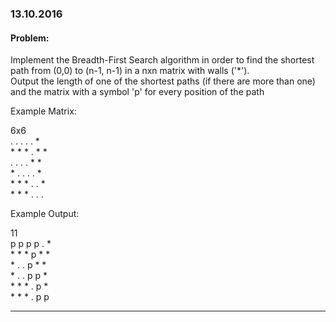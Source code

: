 ### 13.10.2016

#### Problem: 

Implement the Breadth-First Search algorithm in order to find the shortest path from (0,0) to (n-1, n-1) in a nxn matrix with walls ('\*').  
Output the length of one of the shortest paths (if there are more than one) and the matrix with a symbol 'p' for every position of the path

Example Matrix:  

6x6  
. . . . . \*  
\* \* \* . \* \*  
. . . . \* \*    
\* . . . . \*     
\* \* \* . . \*     
\* \* \* . . .     

Example Output:  

11  
p p p p . \*    
\* \* \* p \* \*  
\* . . p \* \*  
\* . . p p \*  
\* \* \* . p \*  
\* \* \* . p p    

---